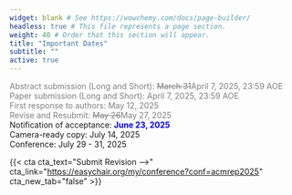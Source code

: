 ```yaml
---
widget: blank # See https://wowchemy.com/docs/page-builder/
headless: true # This file represents a page section.
weight: 40 # Order that this section will appear.
title: "Important Dates"
subtitle: ""
active: true
---
```


<span style=color:grey>Abstract submission (Long and Short): <s>March 31</s>April 7, 2025, 23:59 AOE</span>  
<span style=color:grey>Paper submission (Long and Short): April 7, 2025, 23:59 AOE</span>  
<span style=color:grey>First response to authors: May 12, 2025</span>  
<span style=color:grey>Revise and Resubmit: <s>May 26</s>May 27, 2025</span>  
Notification of acceptance: <span style=color:blue;font-weight:bold>June 23, 2025</span>  
Camera-ready copy: July 14, 2025  
Conference:  July 29 - 31, 2025  

{{< cta cta_text="Submit Revision -->" cta_link="https://easychair.org/my/conference?conf=acmrep2025" cta_new_tab="false" >}}
